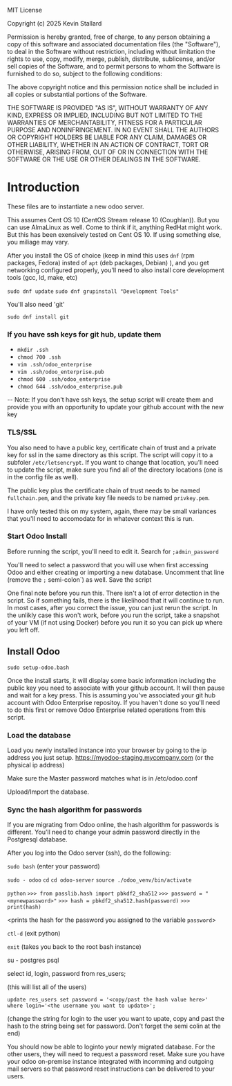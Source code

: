 MIT License

Copyright (c) 2025 Kevin Stallard

Permission is hereby granted, free of charge, to any person obtaining a copy
of this software and associated documentation files (the "Software"), to deal
in the Software without restriction, including without limitation the rights
to use, copy, modify, merge, publish, distribute, sublicense, and/or sell
copies of the Software, and to permit persons to whom the Software is
furnished to do so, subject to the following conditions:

The above copyright notice and this permission notice shall be included in all
copies or substantial portions of the Software.

THE SOFTWARE IS PROVIDED "AS IS", WITHOUT WARRANTY OF ANY KIND, EXPRESS OR
IMPLIED, INCLUDING BUT NOT LIMITED TO THE WARRANTIES OF MERCHANTABILITY,
FITNESS FOR A PARTICULAR PURPOSE AND NONINFRINGEMENT. IN NO EVENT SHALL THE
AUTHORS OR COPYRIGHT HOLDERS BE LIABLE FOR ANY CLAIM, DAMAGES OR OTHER
LIABILITY, WHETHER IN AN ACTION OF CONTRACT, TORT OR OTHERWISE, ARISING FROM,
OUT OF OR IN CONNECTION WITH THE SOFTWARE OR THE USE OR OTHER DEALINGS IN THE
SOFTWARE.


# Introduction

These files are to instantiate a new odoo server.

This assumes Cent OS 10 (CentOS Stream release 10 (Coughlan)).  But you can use AlmaLinux as well.  Come to think if it, anything RedHat might work.  But this has been exensively tested on Cent OS 10. If using something else, you miliage may vary.

After you install the OS of choice (keep in mind this uses `dnf` (rpm packages, Fedora) insted of `apt` (deb packages, Debian) ), and you get networking configured properly, you'll need to also install core development tools (gcc, ld, make, etc)

`sudo dnf update`
`sudo dnf grupinstall "Development Tools"`

You'll also need 'git'

`sudo dnf install git`

### If you have ssh keys for git hub, update them
- `mkdir .ssh`
- `chmod 700 .ssh`
- `vim .ssh/odoo_enterprise`
- `vim .ssh/odoo_enterprise.pub`
- `chmod 600 .ssh/odoo_enterprise`
- `chmod 644 .ssh/odoo_enterprise.pub`

-- Note: If you don't have ssh keys, the setup script will create them and provide you with an opportunity to update your github account with the new key

### TLS/SSL
You also need to have a public key, certificate chain of trust and a private key for ssl in the same directory as this script.  The script will copy it to a subfoler `/etc/letsencrypt`.  If you want to change that location, you'll need to update the script, make sure you find all of the directory locations (one is in the config file as well).

The public key plus the certificate chain of trust needs to be named `fullchain.pem`, and the private key file needs to be named `privkey.pem`.

I have only tested this on my system, again, there may be small variances that you'll need to accomodate for in whatever context this is run.
 
### Start Odoo Install

Before running the script, you'll need to edit it.  Search for `;admin_password`

You'll need to select a password that you will use when first accessing Odoo and either creating or importing a new database.  Uncomment that line (remove the `;` semi-colon`) as well.  Save the script

One final note before you run this.  There isn't a lot of error detection in the script.  So if something fails, there is the likelihood that it will continue to run.  In most cases, after you correct the issue, you can just rerun the script.  In the unlikly case this won't work, before you run the script, take a snapshot of your VM (if not using Docker) before you run it so you can pick up where you left off.

## Install Odoo
`sudo setup-odoo.bash`

Once the install starts, it will display some basic information including the public key you need to associate with your github account. It will then pause and wait for a key press.  This is assuming you've associated your git hub account with Odoo Enterprise repositoy.  If you haven't done so you'll need to do this first or remove Odoo Enterprise related operations from this script.

### Load the database
Load you newly installed instance into your browser by going to the ip address you just setup.
https://myodoo-staging.mycompany.com (or the physical ip address)

Make sure the Master password matches what is in /etc/odoo.conf

Upload/Import the database.

### Sync the hash algorithm for passwords
If you are migrating from Odoo online, the hash algorithm for passwords is different.  You'll need to change your admin password directly in the Postgresql database.

After you log into the Odoo server (ssh), do the following:

`sudo bash`
(enter your password)

`sudo - odoo`
`cd` 
`cd odoo-server`
`source ./odoo_venv/bin/activate`

`python`
`>>> from passlib.hash import pbkdf2_sha512`
`>>> password = "<mynewpassword>"`
`>>> hash = pbkdf2_sha512.hash(password)`
`>>> print(hash)`

<prints the hash for the password you assigned to the variable `password`>


`ctl-d` (exit python)

`exit`  (takes you back to the root bash instance)

su - postgres 
psql 

select id, login, password from res_users;

(this will list all of the users)

`update res_users set password = '<copy/past the hash value here>' where login='<the username you want to update>';`

(change the string for login to the user you want to upate, copy and past the hash to the string being set for password.  Don't forget the semi colin at the end)


You should now be able to loginto your newly migrated database.  For the other users, they will need to request a password reset.  Make sure you have your odoo on-premise instance integrated with incomming and outgoing mail servers so that password reset instructions can be delivered to your users.



